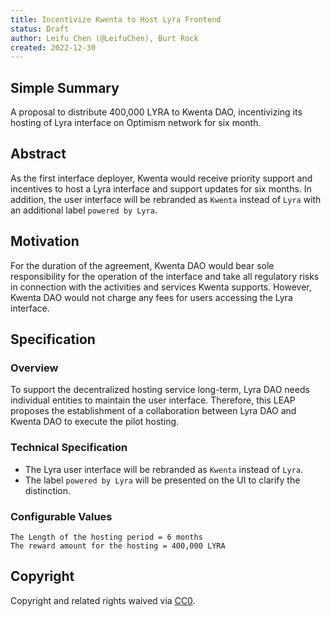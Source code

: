 ```yaml
---
title: Incentivize Kwenta to Host Lyra Frontend
status: Draft
author: Leifu Chen (@LeifuChen), Burt Rock
created: 2022-12-30
---
```


<!--You can leave these HTML comments in your merged LEAP and delete the visible duplicate text guides, they will not appear and may be helpful to refer to if you edit it again. This is the suggested template for new LEAPs. Note that a LEAP number will be assigned by an editor. When opening a pull request to submit your LEAP, please use an abbreviated title in the filename, `leap-draft_title_abbrev.md`. The title should be 44 characters or less.-->

## Simple Summary
<!--"If you can't explain it simply, you don't understand it well enough." Simply describe the outcome the proposed changes intends to achieve. This should be non-technical and accessible to a casual community member.-->
A proposal to distribute 400,000 LYRA to Kwenta DAO, incentivizing its hosting of Lyra interface on Optimism network for six month.

## Abstract
<!--A short (~200 word) description of the proposed change, the abstract should clearly describe the proposed change. This is what *will* be done if the LEAP is implemented, not *why* it should be done or *how* it will be done. If the LEAP proposes deploying a new contract, write, "we propose to deploy a new contract that will do x".-->
As the first interface deployer, Kwenta would receive priority support and incentives to host a Lyra interface and support updates for six months. In addition, the user interface will be rebranded as `Kwenta` instead of `Lyra` with an additional label `powered by Lyra`. 

## Motivation
<!--This is the problem statement. This is the *why* of the LEAP. It should clearly explain *why* the current state of the protocol is inadequate.  It is critical that you explain *why* the change is needed, if the LEAP proposes changing how something is calculated, you must address *why* the current calculation is innaccurate or wrong. This is not the place to describe how the LEAP will address the issue!-->
For the duration of the agreement, Kwenta DAO would bear sole responsibility for the operation of the interface and take all regulatory risks in connection with the activities and services Kwenta supports. However, Kwenta DAO would not charge any fees for users accessing the Lyra interface.

## Specification
<!--The specification should describe the syntax and semantics of any new feature, there are five sections
1. Overview
2. Rationale
3. Technical Specification
4. Test Cases
5. Configurable Values
-->

### Overview
<!--This is a high level overview of *how* the LEAP will solve the problem. The overview should clearly describe how the new feature will be implemented.-->
To support the decentralized hosting service long-term, Lyra DAO needs individual entities to maintain the user interface. Therefore, this LEAP proposes the establishment of a collaboration between Lyra DAO and Kwenta DAO to execute the pilot hosting.

### Technical Specification
<!--The technical specification should outline the public API of the changes proposed. That is, changes to any of the interfaces Lyra currently exposes or the creations of new ones.-->
- The Lyra user interface will be rebranded as `Kwenta` instead of `Lyra`. 
- The label `powered by Lyra` will be presented on the UI to clarify the distinction. 

### Configurable Values
<!--Please list all values configurable under this implementation.-->
```
The Length of the hosting period = 6 months
The reward amount for the hosting = 400,000 LYRA
```
## Copyright
Copyright and related rights waived via [CC0](https://creativecommons.org/publicdomain/zero/1.0/).
